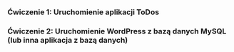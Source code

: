 ### Ćwiczenie 1: Uruchomienie aplikacji ToDos

### Ćwiczenie 2: Uruchomienie WordPress z bazą danych MySQL (lub inna aplikacja z bazą danych)